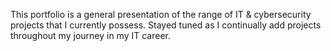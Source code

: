 This portfolio is a general presentation of the range of IT & cybersecurity projects that I currently possess. Stayed tuned as I continually add projects throughout my journey in my IT career. 
